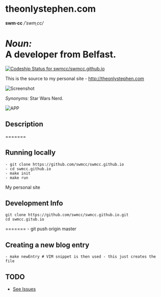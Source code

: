 # theonlystephen.com 

**swm·cc**  */ˈswmˌcc/*

*Noun:*  
A developer from Belfast.
=======
[ ![Codeship Status for swmcc/swmcc.github.io](https://codeship.com/projects/51d870f0-8d0d-0132-ea50-7671d147512f/status?branch=master)](https://codeship.com/projects/60559)

This is the source to my personal site - http://theonlystephen.com

![Screenshot](http://f.cl.ly/items/42082s231d1L353M2F22/Image%202015-02-02%20at%202.04.46%20pm.png "Screenshot")

*Synonyms:*	
Star Wars Nerd.

![APP](URL "APP")

## Description
=======
## Running locally
	
    - git clone https://github.com/swmcc/swmcc.github.io
    - cd swmcc.github.io 
    - make init 
    - make run 


My personal site

## Development Info

```
git clone https://github.com/swmcc/swmcc.github.io.git 
cd swmcc.gitub.io 
```

=======
    - git push origin master

## Creating a new blog entry

    - make newEntry # VIM snippet is then used - this just creates the file

## TODO 

- [See Issues](https://github.com/swmcc/swmcc.github.io/issues)
